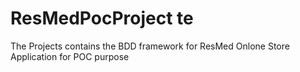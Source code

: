 # ResMedPocProject te
The Projects contains the BDD framework for ResMed Onlone Store Application for POC purpose
